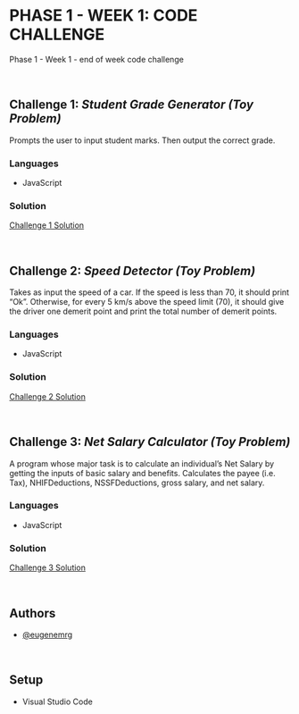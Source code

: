 # PHASE 1 - WEEK 1: CODE CHALLENGE 

Phase 1 - Week 1 - end of week code challenge

&nbsp;

## **Challenge 1**: *Student Grade Generator (Toy Problem)*

Prompts the user to input student marks. Then output the correct grade.

### Languages
- JavaScript

### Solution
[Challenge 1 Solution](/challenge1.js)

&nbsp;

## **Challenge 2**: *Speed Detector (Toy Problem)*

Takes as input the speed of a car. If the speed is less than 70, it should print “Ok”. Otherwise, for every 5 km/s above the speed limit (70), it should give the driver one demerit point and print the total number of demerit points.

### Languages
- JavaScript

### Solution
[Challenge 2 Solution](/challenge2.js)

&nbsp;

## **Challenge 3**: *Net Salary Calculator (Toy Problem)*

A program whose major task is to calculate an individual’s Net Salary by getting the inputs of basic salary and benefits. Calculates the payee (i.e. Tax), NHIFDeductions, NSSFDeductions, gross salary, and net salary.

### Languages
- JavaScript

### Solution
[Challenge 3 Solution](/challenge3.js)

&nbsp;

## Authors
- [@eugenemrg](https://github.com/eugenemrg) 

&nbsp;

## Setup
- Visual Studio Code